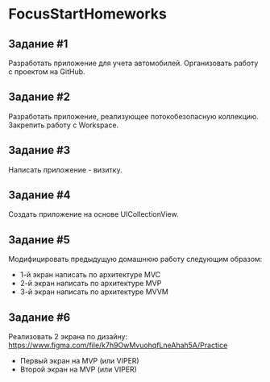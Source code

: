 # FocusStartHomeworks

## Задание #1
Разработать приложение для учета автомобилей. Организовать работу с проектом на GitHub.

## Задание #2
Разработать приложение, реализующее потокобезопасную коллекцию. Закрепить работу с Workspace.

## Задание #3
Написать приложение - визитку.

## Задание #4
Создать приложение на основе UICollectionView.

## Задание #5
Модифицировать предыдущую домашнюю работу следующим образом:
 - 1-й экран написать по архитектуре MVC
 - 2-й экран написать по архитектуре MVP
 - 3-й экран написать по архитектуре MVVM

## Задание #6
Реализовать 2 экрана по дизайну: https://www.figma.com/file/k7h9OwMvuohqfLneAhah5A/Practice
 - Первый экран на MVP (или VIPER)
 - Второй экран на MVP (или VIPER)
